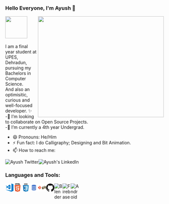 ### Hello Everyone, I'm Ayush 👋 
<img src ="https://user-images.githubusercontent.com/56497549/103688315-a9202e00-4fb7-11eb-8c1f-60775759bb81.gif" width="70" height="70">
<img align='right' src="https://user-images.githubusercontent.com/56497549/105896774-4281b380-603d-11eb-86a7-a7d33ed7244c.png" width="400" height="320">

I am a final year student at UPES, Dehradun, pursuing my Bachelors in Computer Science.<br>
And also an optimisitic, curious and well-focused developer. :sparkles: <br>
-👯 I’m looking to collaborate on Open Source Projects.<br>
-🔭 I’m currently a 4th year Undergrad.<br>
- 😄 Pronouns: He/Him<br>
- ⚡ Fun fact: I do Calligraphy; Designing and Bit Animation.<br>
- 📫 How to reach me:
 <a href="https://twitter.com/Ayush_2616_">
  <img align="left" alt="Ayush Twitter" src="https://img.icons8.com/bubbles/50/000000/twitter.png"/>
  </a>

<a href="https://www.linkedin.com/in/ayush-singh-747194195//">
  <img align="left" alt="Ayush's LinkedIn" src="https://img.icons8.com/bubbles/50/000000/linkedin.png"/>
</a>
<br>

<h3> Languages and Tools:</h3>

<img align="left" alt="Visual Studio Code" width="26px" src="https://raw.githubusercontent.com/github/explore/80688e429a7d4ef2fca1e82350fe8e3517d3494d/topics/visual-studio-code/visual-studio-code.png" />
<img align="left" alt="HTML5" width="26px" src="https://raw.githubusercontent.com/github/explore/80688e429a7d4ef2fca1e82350fe8e3517d3494d/topics/html/html.png" />
<img align="left" alt="CSS3" width="26px" src="https://raw.githubusercontent.com/github/explore/80688e429a7d4ef2fca1e82350fe8e3517d3494d/topics/css/css.png" />
<img align="left" alt="SQL" width="26px" src="https://raw.githubusercontent.com/github/explore/80688e429a7d4ef2fca1e82350fe8e3517d3494d/topics/sql/sql.png" />
<img align="left" alt="Git" width="26px" src="https://raw.githubusercontent.com/github/explore/80688e429a7d4ef2fca1e82350fe8e3517d3494d/topics/git/git.png" />
<img align="left" alt="GitHub" width="26px" src="https://raw.githubusercontent.com/github/explore/78df643247d429f6cc873026c0622819ad797942/topics/github/github.png" />
<img align="left" alt="Blender" width="26px" src="https://user-images.githubusercontent.com/56497549/105898514-8c6b9900-603f-11eb-82f5-5947f4ad22bf.png" />
<img align="left" alt="Firebase" width="26px" src="https://user-images.githubusercontent.com/56497549/105898526-8f668980-603f-11eb-8252-c61cb859a3cc.png" />
<img align="left" alt="Android" width="26px" src="https://user-images.githubusercontent.com/56497549/105898509-8a093f00-603f-11eb-8af9-5e62ad2c0d3f.jpeg" />
<br />
<br />









